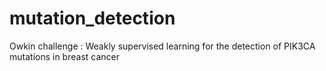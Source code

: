# mutation_detection
Owkin challenge : Weakly supervised learning for the detection of PIK3CA mutations in breast cancer
